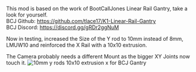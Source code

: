 This mod is based on the work of BootCallJones Linear Rail Gantry, take a look for yourself.\
BCJ Github: https://github.com/tlace17/K1-Linear-Rail-Gantry \
BCJ Discord: https://discord.gg/gRDr2ggNuM 

Now in testing, increased the Size of the Y rod to 10mm instead of 8mm, LMUW10 and reinforced the X Rail with a 10x10 extrusion.

The Camera probably needs a different Mount as the bigger XY Joints now touch it.
![10mm y rods 10x10 extrusion x for BCJ Gantry](https://github.com/user-attachments/assets/d0c4bbfe-b080-443c-83f8-b9dedd07d319)
